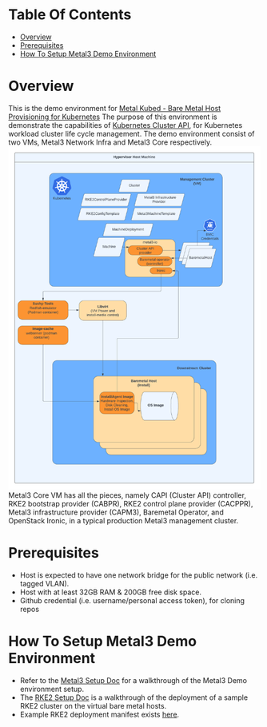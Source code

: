 # Table Of Contents

- [Overview](#overview)
- [Prerequisites](#prerequisites)
- [How To Setup Metal3 Demo Environment](#how_to_setup_metal3_demo)

# Overview <a name="overview" />

This is the demo environment for
[Metal Kubed - Bare Metal Host Provisioning for Kubernetes][metal3]
The purpose of this environment is demonstrate the capabilities
of [Kubernetes Cluster API][CAPI], for Kubernetes workload cluster
life cycle management. The demo environment consist of two VMs,
Metal3 Network Infra and Metal3 Core respectively.
![Metal3 Demo Overview](images/Metal3-Demo-Overview.png)
Metal3 Core VM has
all the pieces, namely CAPI (Cluster API) controller, RKE2 bootstrap provider
(CABPR), RKE2 control plane provider (CACPPR),
Metal3 infrastructure provider (CAPM3), Baremetal Operator, and
OpenStack Ironic, in a typical production Metal3 management cluster.

# Prerequisites <a name="prerequisites" />

* Host is expected to have one network bridge for the public network (i.e. tagged VLAN).
* Host with at least 32GB RAM & 200GB free disk space.
* Github credential (i.e. username/personal access token), for cloning repos

# How To Setup Metal3 Demo Environment <a name="how_to_setup_metal3_demo" />
- Refer to the [Metal3 Setup Doc](./docs/setup/metal3-setup.md) for a walkthrough of the Metal3 Demo environment setup.
- The [RKE2 Setup Doc](./docs/setup/rke2-cluster.md) is a walkthrough of the deployment of a sample RKE2 cluster on the virtual bare metal hosts.
- Example RKE2 deployment manifest exists [here](./docs/example-manifests/).

[CAPI]: https://cluster-api.sigs.k8s.io/introduction.html
[metal3]: https://github.com/metal3-io
